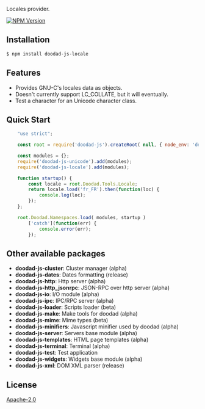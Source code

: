 Locales provider.

[![NPM Version][npm-image]][npm-url]
 
## Installation

```bash
$ npm install doodad-js-locale
```

## Features

  -  Provides GNU-C's locales data as objects.
  -  Doesn't currently support LC_COLLATE, but it will eventually.
  -  Test a character for an Unicode character class.

## Quick Start

```js
    "use strict";

    const root = require('doodad-js').createRoot( null, { node_env: 'development' } );

    const modules = {};
    require('doodad-js-unicode').add(modules);
    require('doodad-js-locale').add(modules);

    function startup() {
        const locale = root.Doodad.Tools.Locale;
        return locale.load('fr_FR').then(function(loc) {
            console.log(loc);
        });
    };

    root.Doodad.Namespaces.load( modules, startup )
        ['catch'](function(err) {
            console.error(err);
        });
```

## Other available packages

  - **doodad-js-cluster**: Cluster manager (alpha)
  - **doodad-js-dates**: Dates formatting (release)
  - **doodad-js-http**: Http server (alpha)
  - **doodad-js-http_jsonrpc**: JSON-RPC over http server (alpha)
  - **doodad-js-io**: I/O module (alpha)
  - **doodad-js-ipc**: IPC/RPC server (alpha)
  - **doodad-js-loader**: Scripts loader (beta)
  - **doodad-js-make**: Make tools for doodad (alpha)
  - **doodad-js-mime**: Mime types (beta)
  - **doodad-js-minifiers**: Javascript minifier used by doodad (alpha)
  - **doodad-js-server**: Servers base module (alpha)
  - **doodad-js-templates**: HTML page templates (alpha)
  - **doodad-js-terminal**: Terminal (alpha)
  - **doodad-js-test**: Test application
  - **doodad-js-widgets**: Widgets base module (alpha)
  - **doodad-js-xml**: DOM XML parser (release)
  
## License

  [Apache-2.0][license-url]

[npm-image]: https://img.shields.io/npm/v/doodad-js-locale.svg
[npm-url]: https://npmjs.org/package/doodad-js-locale
[license-url]: http://opensource.org/licenses/Apache-2.0